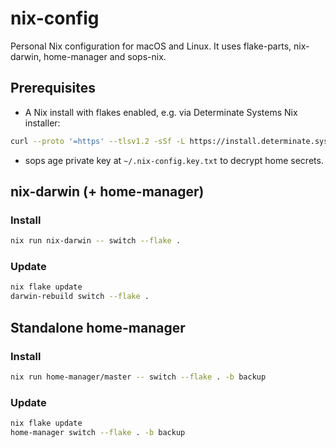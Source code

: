 # nix-config

Personal Nix configuration for macOS and Linux. It uses flake-parts, nix-darwin, home-manager and sops-nix.

## Prerequisites

- A Nix install with flakes enabled, e.g. via Determinate Systems Nix installer:

```sh
curl --proto '=https' --tlsv1.2 -sSf -L https://install.determinate.systems/nix | sh -s -- install
```

- sops age private key at `~/.nix-config.key.txt` to decrypt home secrets.

## nix-darwin (+ home-manager)

### Install

```sh
nix run nix-darwin -- switch --flake .
```

### Update

```sh
nix flake update
darwin-rebuild switch --flake .
```

## Standalone home-manager

### Install

```sh
nix run home-manager/master -- switch --flake . -b backup
```

### Update

```sh
nix flake update
home-manager switch --flake . -b backup
```
